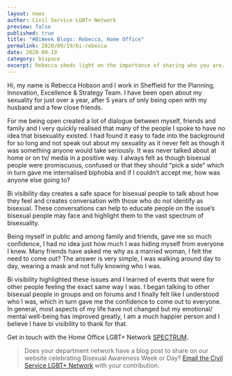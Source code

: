 ```yaml
---
layout: news
author: Civil Service LGBT+ Network
preview: false
published: true
title: "#BiWeek Blogs: Rebecca, Home Office"
permalink: 2020/09/19/bi-rebecca
date: 2020-09-19
category: bispace
excerpt: Rebecca sheds light on the importance of sharing who you are.
---
```


Hi, my name is Rebecca Hobson and I work in Sheffield for the Planning, Innovation, Excellence & Strategy Team. I have been open about my sexuality for just over a year, after 5 years of only being open with my husband and a few close friends. 

For me being open created a lot of dialogue between myself, friends and family and I very quickly realised that many of the people I spoke to have no idea that bisexuality existed. I had found it easy to fade into the background for so long and not speak out about my sexuality as it never felt as though it was something anyone would take seriously. It was never talked about at home or on tv/ media in a positive way. I always felt as though bisexual people were promiscuous, confused or that they should “pick a side” which in turn gave me internalised biphobia and if I couldn’t accept me, how was anyone else going to? 

Bi visibility day creates a safe space for bisexual people to talk about how they feel and creates conversation with those who do not identify as bisexual. These conversations can help to educate people on the issue’s bisexual people may face and highlight them to the vast spectrum of bisexuality.  

Being myself in public and among family and friends, gave me so much confidence, I had no idea just how much I was hiding myself from everyone I knew. Many friends have asked me why as a married woman, I felt the need to come out? The answer is very simple, I was walking around day to day, wearing a mask and not fully knowing who I was. 

Bi visibility highlighted these issues and I learned of events that were for other people feeling the exact same way I was. I began talking to other bisexual people in groups and on forums and I finally felt like I understood who I was, which in turn gave me the confidence to come out to everyone. In general, most aspects of my life have not changed but my emotional/ mental well-being has improved greatly, I am a much happier person and I believe I have bi visibility to thank for that.

Get in touch with the Home Office LGBT+ Network [SPECTRUM](mailto:spectrum@homeoffice.gov.uk).

> Does your department network have a blog post to share on our website celebrating Bisexual Awareness Week or Day? [Email the Civil Service LGBT+ Network](mailto:info@civilservice.lgbt) with your contribution.
